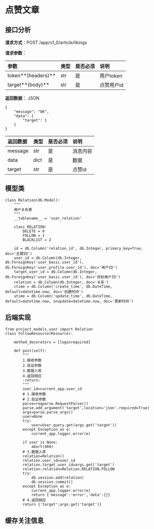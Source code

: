 # 点赞文章

## 接口分析

**请求方式**：POST /app/v1\_0/article/likings

**请求参数**：

| 参数 | 类型 | 是否必须 | 说明 |
| :--- | :--- | :--- | :--- |
| token**\(headers\)** | str | 是 | 用户token |
| target**\(body\)** | str | 是 | 点赞用户id |

**返回数据**： JSON

```
{
    "message": "OK",
    "data": {
        "target": 1
    }
}
```

| 返回数据 | 类型 | 是否必须 | 说明 |
| :--- | :--- | :--- | :--- |
| message | str | 是 | 消息内容 |
| data | dict | 是 | 数据 |
| target | str | 是 | 点赞id |

## 模型类

```
class Relation(db.Model):
    """
    用户关系表
    """
    __tablename__ = 'user_relation'

    class RELATION:
        DELETE = 0
        FOLLOW = 1
        BLACKLIST = 2

    id = db.Column('relation_id', db.Integer, primary_key=True, doc='主键ID')
    user_id = db.Column(db.Integer, db.ForeignKey('user_basic.user_id'), db.ForeignKey('user_profile.user_id'), doc='用户ID')
    target_user_id = db.Column(db.Integer, db.ForeignKey('user_basic.user_id'), doc='目标用户ID')
    relation = db.Column(db.Integer, doc='关系')
    ctime = db.Column('create_time', db.DateTime, default=datetime.now, doc='创建时间')
    utime = db.Column('update_time', db.DateTime, default=datetime.now, onupdate=datetime.now, doc='更新时间')
```

## 后端实现

```
from project.models.user import Relation
class FollowResource(Resource):

    method_decorators = [loginrequired]

    def post(self):
        """
        1.接收参数
        2.验证参数
        3.数据入库
        4.返回相应
        :return:
        """
        user_id=current_app.user_id
        # 1.接收参数
        # 2.验证参数
        parse=reqparse.RequestParser()
        parse.add_argument('target',location='json',required=True)
        args=parse.parse_args()
        user=None
        try:
            user=User.query.get(args.get('target'))
        except Exception as e:
            current_app.logger.error(e)

        if user is None:
            abort(404)
        # 3.数据入库
        relation=Relation()
        relation.user_id=user_id
        relation.target_user_id=args.get('target')
        relation.relation=Relation.RELATION.FOLLOW
        try:
            db.session.add(relation)
            db.session.commit()
        except Exception as e:
            current_app.logger.error(e)
            return {'message':'error','data':{}}
        # 4.返回相应
        return {'target':args.get('target')}
```

## 缓存关注信息



